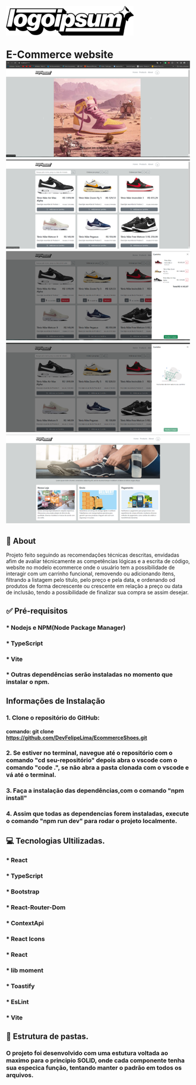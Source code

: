 <h1>
<img src='./src/assets/images/logo.svg'/>

E-Commerce website
![Alt text](image.png)
![Alt text](image-1.png)
![Alt text](image-2.png)
![Alt text](image-3.png)
![Alt text](image-4.png)

</h1>

## 📜 About

Projeto feito seguindo as recomendações técnicas descritas, envidadas afim de avaliar técnicamente as competências lógicas e a escrita de código, website no modelo ecommerce onde o usuário tem a possibilidade de interagir com um carrinho funcional, removendo ou adicionando itens, filtrando a listagem pelo titulo, pelo preço e pela data, e ordenando od produtos de forma decrescente ou crescente em relação a preço ou data de inclusão, tendo a possibilidade de finalizar sua compra se assim desejar.

## ✅ Pré-requisitos

### \* Nodejs e NPM(Node Package Manager)

### \* TypeScript

### \* Vite

### \* Outras dependências serão instaladas no momento que instalar o npm.

## Informações de Instalação

### 1. Clone o repositório do GitHub:

#### comando: git clone https://github.com/DevFelipeLima/EcommerceShoes.git

### 2. Se estiver no terminal, navegue até o repositório com o comando **"cd seu-repositório"** depois abra o vscode com o comando **"code ."**, se não abra a pasta clonada com o vscode e vá até o terminal.

### 3. Faça a instalação das dependências,com o comando **"npm install"**

### 4. Assim que todas as dependencias forem instaladas, execute o comando **"npm run dev"** para rodar o projeto localmente.

## 💻 Tecnologias Ultilizadas.

### \* React

### \* TypeScript

### \* Bootstrap

### \* React-Router-Dom

### \* ContextApi

### \* React Icons

### \* React

### \* lib moment

### \* Toastify

### \* EsLint

### \* Vite

## 📁 Estrutura de pastas.

### O projeto foi desenvolvido com uma estutura voltada ao maximo para o principio SOLID, onde cada componente tenha sua especica função, tentando manter o padrão em todos os arquivos.
